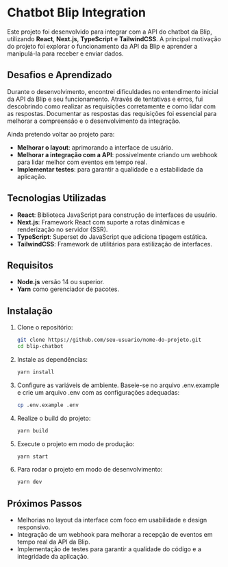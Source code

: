 # Chatbot Blip Integration

Este projeto foi desenvolvido para integrar com a API do chatbot da Blip, utilizando **React**, **Next.js**, **TypeScript** e **TailwindCSS**. A principal motivação do projeto foi explorar o funcionamento da API da Blip e aprender a manipulá-la para receber e enviar dados.

## Desafios e Aprendizado

Durante o desenvolvimento, encontrei dificuldades no entendimento inicial da API da Blip e seu funcionamento. Através de tentativas e erros, fui descobrindo como realizar as requisições corretamente e como lidar com as respostas. Documentar as respostas das requisições foi essencial para melhorar a compreensão e o desenvolvimento da integração.

Ainda pretendo voltar ao projeto para:

- **Melhorar o layout**: aprimorando a interface de usuário.
- **Melhorar a integração com a API**: possivelmente criando um webhook para lidar melhor com eventos em tempo real.
- **Implementar testes**: para garantir a qualidade e a estabilidade da aplicação.

## Tecnologias Utilizadas

- **React**: Biblioteca JavaScript para construção de interfaces de usuário.
- **Next.js**: Framework React com suporte a rotas dinâmicas e renderização no servidor (SSR).
- **TypeScript**: Superset do JavaScript que adiciona tipagem estática.
- **TailwindCSS**: Framework de utilitários para estilização de interfaces.

## Requisitos

- **Node.js** versão 14 ou superior.
- **Yarn** como gerenciador de pacotes.

## Instalação

1. Clone o repositório:

   ```bash
   git clone https://github.com/seu-usuario/nome-do-projeto.git
   cd blip-chatbot
   ```

2. Instale as dependências:
   ```bash
   yarn install
   ```

3. Configure as variáveis de ambiente. Baseie-se no arquivo .env.example e crie um arquivo .env com as configurações adequadas:
   ```bash
   cp .env.example .env
   ```

4. Realize o build do projeto:
   ```bash
   yarn build
   ```

5. Execute o projeto em modo de produção:
   ```bash
   yarn start
   ```

6. Para rodar o projeto em modo de desenvolvimento:
   ```bash
   yarn dev
   ```


## Próximos Passos
- Melhorias no layout da interface com foco em usabilidade e design responsivo.
- Integração de um webhook para melhorar a recepção de eventos em tempo real da API da Blip.
- Implementação de testes para garantir a qualidade do código e a integridade da aplicação.

